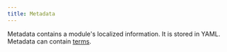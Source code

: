 ```yaml
---
title: Metadata
---
```


Metadata contains a module's localized information. It is stored in YAML. Metadata can contain [terms](#term).
